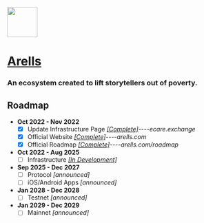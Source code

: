 <img src="https://github.com/Ecare-Exchange/Arells/blob/main/Art/General/Arells-Icon-Ebony.png" width="70px"> 

# [Arells](https://arells.com)
### An ecosystem created to lift storytellers out of poverty.

## Roadmap 

- **Oct 2022 - Nov 2022**
  - [X] Update Infrastructure Page *[[Complete]](https://ecare.exchange)*----*ecare.exchange*
  - [X] Official Website *[[Complete]](https://arells.com)*----*arells.com*
  - [X] Official Roadmap *[[Complete]](https://arells.com/roadmap)*----*arells.com/roadmap*

- **Oct 2022 - Aug 2025**
   - [ ] Infrastructure *[[In Development]](https://github.com/Ecare-Exchange/infrastructure)*

- **Sep 2025 - Dec 2027**
  - [ ] Protocol *[announced]*
  - [ ] iOS/Android Apps *[announced]*

- **Jan 2028 - Dec 2028**
  - [ ] Testnet *[announced]*

- **Jan 2029 - Dec 2029**
  - [ ] Mainnet *[announced]*
